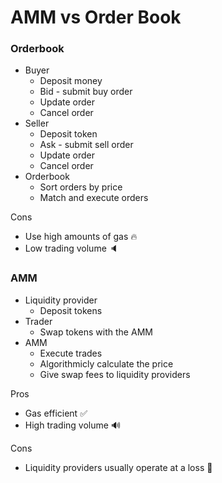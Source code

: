 # AMM vs Order Book

### Orderbook

- Buyer
  - Deposit money
  - Bid - submit buy order
  - Update order
  - Cancel order
- Seller
  - Deposit token
  - Ask - submit sell order
  - Update order
  - Cancel order
- Orderbook
  - Sort orders by price
  - Match and execute orders

Cons

- Use high amounts of gas 🔥
- Low trading volume 🔈

### AMM

- Liquidity provider
  - Deposit tokens
- Trader
  - Swap tokens with the AMM
- AMM
  - Execute trades
  - Algorithmicly calculate the price
  - Give swap fees to liquidity providers

Pros

- Gas efficient ✅
- High trading volume 🔊

Cons

- Liquidity providers usually operate at a loss 💸
